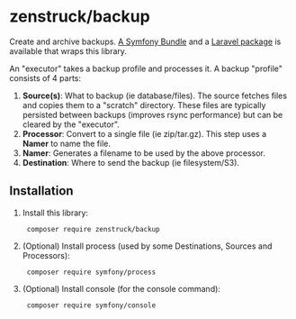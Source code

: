 # zenstruck/backup

Create and archive backups. [A Symfony Bundle](https://github.com/kbond/ZenstruckBackupBundle) and
a [Laravel package](https://github.com/vinkla/backup) is available that wraps this library.

An "executor" takes a backup profile and processes it. A backup "profile" consists of 4 parts:

1. **Source(s)**: What to backup (ie database/files). The source fetches files and copies them to a "scratch"
   directory. These files are typically persisted between backups (improves rsync performance) but can be
   cleared by the "executor".
2. **Processor**: Convert to a single file (ie zip/tar.gz). This step uses a **Namer** to name the file.
3. **Namer**: Generates a filename to be used by the above processor.
4. **Destination**: Where to send the backup (ie filesystem/S3).

## Installation

1. Install this library:

        composer require zenstruck/backup

2. (Optional) Install process (used by some Destinations, Sources and Processors):

        composer require symfony/process

3. (Optional) Install console (for the console command):

        composer require symfony/console
